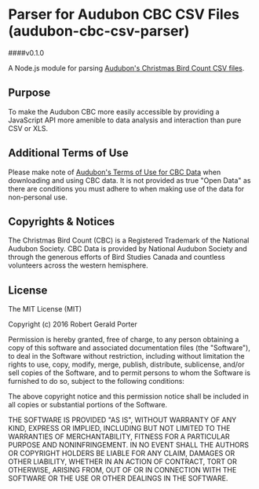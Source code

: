 # Parser for Audubon CBC CSV Files (audubon-cbc-csv-parser)
####v0.1.0

A Node.js module for parsing [Audubon's Christmas Bird Count CSV files](http://netapp.audubon.org/CBCObservation/).

## Purpose

To make the Audubon CBC more easily accessible by providing a JavaScript API more amenible to data analysis and interaction than pure CSV or XLS.

## Additional Terms of Use

Please make note of [Audubon's Terms of Use for CBC Data](http://www.audubon.org/content/policy-regarding-use-christmas-bird-count-data) when downloading and using CBC data. It is not provided as true "Open Data" as there are conditions you must adhere to when making use of the data for non-personal use.

## Copyrights & Notices

The Christmas Bird Count (CBC) is a Registered Trademark of the National Audubon Society. CBC Data is provided by National Audubon Society and through the generous efforts of Bird Studies Canada and countless volunteers across the western hemisphere.

## License

The MIT License (MIT)

Copyright (c) 2016 Robert Gerald Porter

Permission is hereby granted, free of charge, to any person obtaining a copy
of this software and associated documentation files (the "Software"), to deal
in the Software without restriction, including without limitation the rights
to use, copy, modify, merge, publish, distribute, sublicense, and/or sell
copies of the Software, and to permit persons to whom the Software is
furnished to do so, subject to the following conditions:

The above copyright notice and this permission notice shall be included in
all copies or substantial portions of the Software.

THE SOFTWARE IS PROVIDED "AS IS", WITHOUT WARRANTY OF ANY KIND, EXPRESS OR
IMPLIED, INCLUDING BUT NOT LIMITED TO THE WARRANTIES OF MERCHANTABILITY,
FITNESS FOR A PARTICULAR PURPOSE AND NONINFRINGEMENT. IN NO EVENT SHALL THE
AUTHORS OR COPYRIGHT HOLDERS BE LIABLE FOR ANY CLAIM, DAMAGES OR OTHER
LIABILITY, WHETHER IN AN ACTION OF CONTRACT, TORT OR OTHERWISE, ARISING FROM,
OUT OF OR IN CONNECTION WITH THE SOFTWARE OR THE USE OR OTHER DEALINGS IN
THE SOFTWARE.
